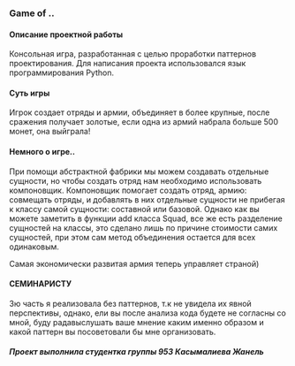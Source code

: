 ### Game of ..
#### Описание проектной работы
Консольная игра, разработанная с целью проработки паттернов проектирования. Для написания проекта использовался язык программирования Python.

#### Суть игры
Игрок создает отряды и армии, объединяет в более крупные, после сражения получает золотые, если одна из армий набрала больше 500 монет, она выйграла!

#### Немного о игре..
При помощи абстрактной фабрики мы можем создавать отдельные сущности, но чтобы создать отряд нам необходимо использовать компоновщик.
Компоновщик помогает создать отряд, армию: совмещать отряды,  и добавлять в них отдельные сущности не прибегая к классу самой сущности: составной или базовoй.
Однако как вы можете заметить в функции add класса Squad, все же есть разделение сущностей на классы, это сделано лишь по причине стоимости самих сущностей, при этом сам метод объединения остается для всех одинаковым.

Самая экономически развитая армия теперь управляет страной)
#### СЕМИНАРИСТУ
3ю часть я реализовала без паттернов, т.к не увидела их явной перспективы, однако, ели вы после анализа кода будете не согласны со мной,
буду радавыслушать ваше мнение каким именно образом и какой паттерн вы посоветовали бы мне организовать.
##### Проект выполнила студентка группы 953 Касымалиева Жанель

